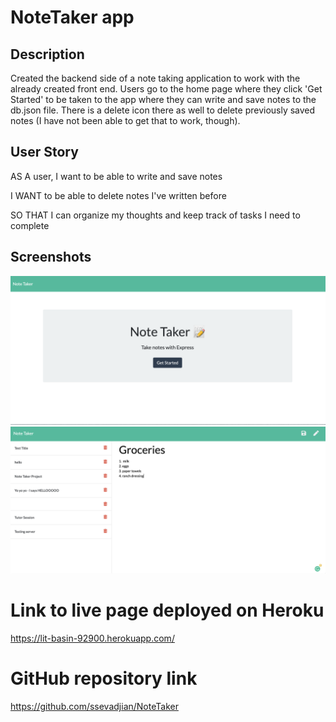 # NoteTaker app

## Description

Created the backend side of a note taking application to work with the already created front end. Users go to the home page where they click 'Get Started' to be taken to the app where they can write and save notes to the db.json file. There is a delete icon there as well to delete previously saved notes (I have not been able to get that to work, though).

## User Story

AS A user, I want to be able to write and save notes

I WANT to be able to delete notes I've written before

SO THAT I can organize my thoughts and keep track of tasks I need to complete

## Screenshots

![Screenshot](./public/assets/noteswithexpress1.png)
![Screenshot](./public/assets/addnote.png)

# Link to live page deployed on Heroku

https://lit-basin-92900.herokuapp.com/

# GitHub repository link

https://github.com/ssevadjian/NoteTaker